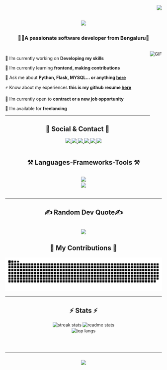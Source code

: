 <img align="right" src="https://visitor-badge.laobi.icu/badge?page_id=rakesh-codes.visitor-badge&left_color=%232FF3E0&right_color=purple" />
<h1 align="center">
    <img src="https://readme-typing-svg.herokuapp.com/?font=Righteous&size=35&center=true&vCenter=true&width=500&height=70&duration=5000&lines=Hi+Traveller!+👋;+I'm+Rakesh!;" />
</h1>

<h3 align="center">👨‍💻A passionate software developer from Bengaluru📍</h3>

<br/>
<img align="right" alt="GIF" src="https://media.giphy.com/media/Ah3zHH7hvsSB2/giphy.gif" height="250" />
<div align="left">
 
 🔭 I’m currently working on **Developing my skills**
 
 🌱 I’m currently learning **frontend, making contributions**

 💬 Ask me about **Python, Flask, MYSQL... or anything [here](https://github.com/rakesh-codes/rakesh-codes/issues)**
 
 ⚡ Know about my experiences **this is my github resume [here](https://github.com/rakesh-codes/portfolio)**
 
 💼  I’m currently open to **contract or a new job opportunity**
     
 🤝 I’m available for **freelancing**
 
 </div>


 <hr/>
<h2 align="center"> 🔗 Social & Contact  🔗 </h2> 
 <div align="center">

  <a href="mailto:mailtorakesh55@gmail.com">
    <img src="https://img.shields.io/badge/Gmail-333333?style=for-the-badge&logo=gmail&logoColor=red" />
  </a>
  <a href="https://www.linkedin.com/in/rakesh-d%EF%BF%BD862358240/" target="_blank">
    <img src="https://img.shields.io/badge/LinkedIn-0077B5?style=for-the-badge&logo=linkedin&logoColor=white" target="_blank" />
  </a>
  <a href="https://github.com/rakesh-codes" target="_blank">
     <img src="https://img.shields.io/badge/github-FF5722?style=for-the-badge&logo=github&logoColor=white" target="_blank" /> <!-- sqlite, safari, google-chrome are other good icon options -->
  </a>
   <a href="https://discord.com/channels/@mrperfect_rakesh target="_blank">
       <img src="https://img.shields.io/badge/discord-308323056592486420?style=for-the-badge&logo=discord&logoColor=blue" target="_blank" />
       </a>
      <a href="https://rakeshd.com">
    <img src="https://img.shields.io/badge/Portfolio Website-45FFCA?style=for-the-badge&logo=mdbook&logoColor=black" />
  </a>
     <a href="https://drive.google.com/file/d/10biweR-mjqTw6WX0HtagHpOL_S5_R6aN/view?usp=sharing">
    <img src="https://img.shields.io/badge/Resume-33633?style=for-the-badge&logo=googledrive&logoColor=brown" />
  </a>
</div>

<br/>
<h2 align="center">⚒️ Languages-Frameworks-Tools ⚒️</h2>
<br/>
<div align="center">
    <img src="https://skillicons.dev/icons?i=python,bootstrap,mui,mysql,flask,html,css,vscode,figma,git,github,githubactions" /><br>
    <img src="https://skillicons.dev/icons?i=linux,javascript,codepen,fastapi,mongodb,discord,bots,c,java,django" />
</div>

<br/>
<hr/>

<h2 align="center">✍️ Random Dev Quote✍️ </h2>
<br/>
<div align="center">
 <img src="https://quotes-github-readme.vercel.app/api?type=horizontal&theme=radical" />
    
</div>

  <h2 align="center">🐍 My Contributions 🐍</h2>
  <img alt="snake eating my contributions" src="https://raw.githubusercontent.com/rakesh-codes/rakesh-codes/output/github-contribution-grid-snake.svg" />
</div>

<hr/>

<h2 align="center">⚡ Stats ⚡</h2>
<div align=center>
  <img width=390 src="https://streak-stats.demolab.com/?user=salesp07&count_private=true&theme=react&border_radius=10" alt="streak stats"/>
  <img width=390 src="https://github-readme-stats.vercel.app/api?username=rakesh-codes&count_private=true&show_icons=true&theme=react&rank_icon=github&border_radius=10" alt="readme stats" />
  <br/>
  <img width=325 align="center" src="https://github-readme-stats-salesp07.vercel.app/api/top-langs/?username=rakesh-codes&hide=HTML&langs_count=8&layout=compact&theme=react&border_radius=10&size_weight=0.5&count_weight=0.5&exclude_repo=github-readme-stats" alt="top langs" />
</div>

<br/><br/>
<hr/>

<h3 align="center">
    <img src="https://readme-typing-svg.herokuapp.com/?font=Righteous&size=30&center=true&vCenter=true&width=600&height=70&duration=5000&lines=🙏Thanks+for+visiting!+✌️;🚀Shoot+me+a+message+on+social+media!;✋I'm+always+down+to+collab!;💬lets+grab+a+coffee☕+and+dicuss!;">
</h3>

<br/>
